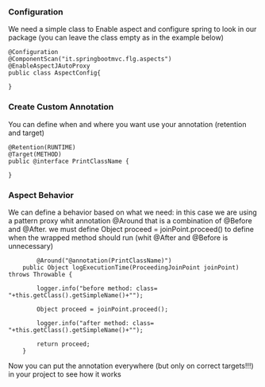 ###  Configuration

We need a simple class to Enable aspect and configure spring to look in our package (you can leave the class empty as in the example below)
```
@Configuration
@ComponentScan("it.springbootmvc.flg.aspects")
@EnableAspectJAutoProxy
public class AspectConfig{
	
}

```

###  Create Custom Annotation

You can define when and where you want use your annotation (retention and target)

```
@Retention(RUNTIME)
@Target(METHOD)
public @interface PrintClassName {

}

```

###  Aspect Behavior

We can define a behavior based on what we need: in this case we are using a pattern proxy whit annotation @Around that is a combination
of @Before and @After. 
we must define Object proceed = joinPoint.proceed() to define when the wrapped method should run (whit @After and @Before is unnecessary)

```
        @Around("@annotation(PrintClassName)")
	public Object logExecutionTime(ProceedingJoinPoint joinPoint) throws Throwable {
		
	    logger.info("before method: class= "+this.getClass().getSimpleName()+"");
	    
	    Object proceed = joinPoint.proceed();
	 
	    logger.info("after method: class= "+this.getClass().getSimpleName()+"");
	    
	    return proceed;
	}
```

Now you can put the annotation everywhere (but only on correct targets!!!) in your project to see how it works
